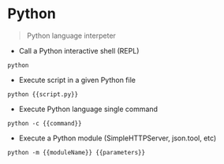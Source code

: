 # Python

> Python language interpeter

- Call a Python interactive shell (REPL)

`python`

- Execute script in a given Python file

`python {{script.py}}`

- Execute Python language single command

`python -c {{command}}`

- Execute a Python module (SimpleHTTPServer, json.tool, etc)

`python -m {{moduleName}} {{parameters}}`
